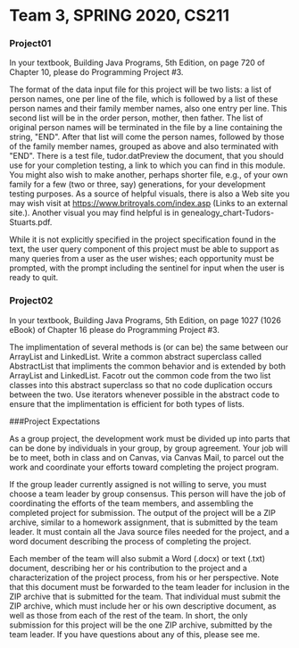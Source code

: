 # Team 3, SPRING 2020, CS211

### Project01
In your textbook, Building Java Programs, 5th Edition, on page 720 of Chapter 10, please do Programming Project #3.

The format of the data input file for this project will be two lists: a list of person names, one per line of the file, which is followed by a list of these person names and their family member names, also one entry per line. This second list will be in the order person, mother, then father. The list of original person names will be terminated in the file by a line containing the string, "END". After that list will come the person names, followed by those of the family member names, grouped as above and also terminated with "END". There is a test file, tudor.datPreview the document, that you should use for your completion testing, a link to which you can find in this module. You might also wish to make another, perhaps shorter file, e.g., of your own family for a few (two or three, say) generations, for your development testing purposes. As a source of helpful visuals, there is also a Web site you may wish visit at https://www.britroyals.com/index.asp (Links to an external site.). Another visual you may find helpful is in genealogy_chart-Tudors-Stuarts.pdf.

While it is not explicitly specified in the project specification found in the text, the user query component of this project must be able to support as many queries from a user as the user wishes; each opportunity must be prompted, with the prompt including the sentinel for input when the user is ready to quit.

### Project02

In your textbook, Building Java Programs, 5th Edition, on page 1027 (1026 eBook) of Chapter 16 please do Programming Project #3.

The implimentation of several methods is (or can be) the same between our ArrayList and LinkedList. Write a common abstract superclass called AbstractList that impliments the common behavior and is extended by both ArrayList and LinkedList. Facotr out the common code from the two list classes into this abstract superclass so that no code duplication occurs between the two. Use iterators whenever possible in the abstract code to ensure that the implimentation is efficient for both types of lists.

###Project Expectations

As a group project, the development work must be divided up into parts that can be done by individuals in your group, by group agreement. Your job will be to meet, both in class and on Canvas, via Canvas Mail, to parcel out the work and coordinate your efforts toward completing the project program.

If the group leader currently assigned is not willing to serve, you must choose a team leader by group consensus. This person will have the job of coordinating the efforts of the team members, and assembling the completed project for submission. The output of the project will be a ZIP archive, similar to a homework assignment, that is submitted by the team leader. It must contain all the Java source files needed for the project, and a word document describing the process of completing the project.

Each member of the team will also submit a Word (.docx) or text (.txt) document, describing her or his contribution to the project and a characterization of the project process, from his or her perspective. Note that this document must be forwarded to the team leader for inclusion in the ZIP archive that is submitted for the team. That individual must submit the ZIP archive, which must include her or his own descriptive document, as well as those from each of the rest of the team. In short, the only submission for this project will be the one ZIP archive, submitted by the team leader. If you have questions about any of this, please see me.
